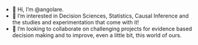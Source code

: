 - 👋 Hi, I’m @angolare.
- 👀 I’m interested in Decision Sciences, Statistics, Causal Inference and the studies and experimentation that come with it!
- 💞️ I’m looking to collaborate on challenging projects for evidence based decision making and to improve, even a little bit, this world of ours.

<!---
angolare/angolare is a ✨ special ✨ repository because its `README.md` (this file) appears on your GitHub profile.
You can click the Preview link to take a look at your changes.
--->
